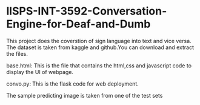 # llSPS-INT-3592-Conversation-Engine-for-Deaf-and-Dumb
This project does the coverstion of sign language into text and vice versa.
The dataset is taken from kaggle and github.You can download and extract the files.



base.html:
This is the file that contains the html,css and javascript code to display the UI of webpage.



convo.py:
This is the flask code for web deployment.

The sample predicting image is taken from one of the test sets


